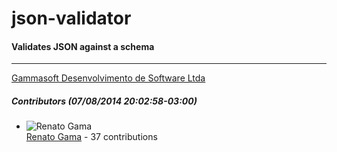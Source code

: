 # json-validator
#### Validates JSON against a schema
---
[Gammasoft Desenvolvimento de Software Ltda](mailto:contact@gammasoft.com.br)  

##### Contributors (07/08/2014 20:02:58-03:00)
- ![Renato Gama](http://www.gravatar.com/avatar/e5c3912f727b5788f229e2be8e8d65e2?s=40&d=identicon)  
  [Renato Gama](https://github.com/renatoargh) - 37 contributions